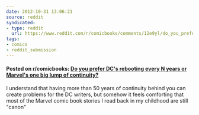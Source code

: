 ```yaml
---
date: 2012-10-31 13:06:21
source: reddit
syndicated:
- type: reddit
  url: https://www.reddit.com/r/comicbooks/comments/12e9yl/do_you_prefer_dcs_rebooting_every_n_years_or/
tags:
- comics
- reddit_submission
---
```


#### Posted on r/comicbooks: [Do you prefer DC's rebooting every N years or Marvel's one big lump of continuity?](https://reddit.com/r/comicbooks/comments/12e9yl/do_you_prefer_dcs_rebooting_every_n_years_or/)

I understand that having more than 50 years of continuity behind you can create problems for the DC writers, but somehow it feels comforting that most of the Marvel comic book stories I read back in my childhood are still "canon"
